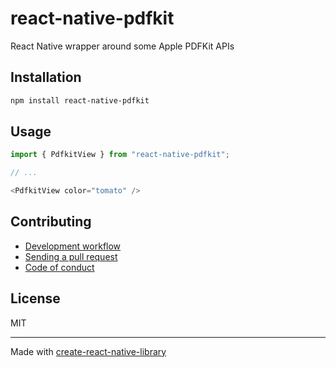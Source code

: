 # react-native-pdfkit

React Native wrapper around some Apple PDFKit APIs

## Installation


```sh
npm install react-native-pdfkit
```


## Usage


```js
import { PdfkitView } from "react-native-pdfkit";

// ...

<PdfkitView color="tomato" />
```


## Contributing

- [Development workflow](CONTRIBUTING.md#development-workflow)
- [Sending a pull request](CONTRIBUTING.md#sending-a-pull-request)
- [Code of conduct](CODE_OF_CONDUCT.md)

## License

MIT

---

Made with [create-react-native-library](https://github.com/callstack/react-native-builder-bob)
